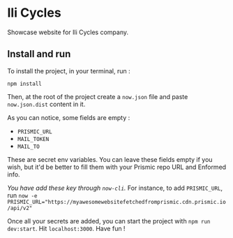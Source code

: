 # Ili Cycles

Showcase website for Ili Cycles company.

## Install and run

To install the project, in your terminal, run :
```
npm install
```

Then, at the root of the project create a `now.json` file and paste `now.json.dist` content in it.

As you can notice, some fields are empty :
* `PRISMIC_URL`
* `MAIL_TOKEN`
* `MAIL_TO`

These are secret env variables.
You can leave these fields empty if you wish, but it'd be better to fill them with your Prismic repo URL and Enformed info.

*You have add these key through `now-cli`.*
For instance, to add `PRISMIC_URL`, run `now -e PRISMIC_URL="https://myawesomewebsitefetchedfromprismic.cdn.prismic.io/api/v2"`

Once all your secrets are added, you can start the project with `npm run dev:start`. Hit `localhost:3000`. Have fun !
